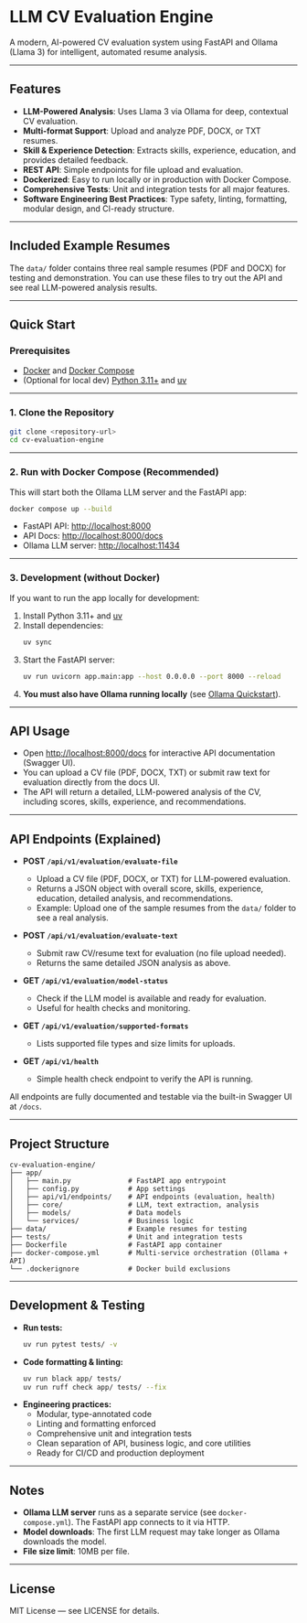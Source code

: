 # LLM CV Evaluation Engine

A modern, AI-powered CV evaluation system using FastAPI and Ollama (Llama 3) for intelligent, automated resume analysis.

---

## Features

- **LLM-Powered Analysis**: Uses Llama 3 via Ollama for deep, contextual CV evaluation.
- **Multi-format Support**: Upload and analyze PDF, DOCX, or TXT resumes.
- **Skill & Experience Detection**: Extracts skills, experience, education, and provides detailed feedback.
- **REST API**: Simple endpoints for file upload and evaluation.
- **Dockerized**: Easy to run locally or in production with Docker Compose.
- **Comprehensive Tests**: Unit and integration tests for all major features.
- **Software Engineering Best Practices**: Type safety, linting, formatting, modular design, and CI-ready structure.

---

## Included Example Resumes

The `data/` folder contains three real sample resumes (PDF and DOCX) for testing and demonstration. You can use these files to try out the API and see real LLM-powered analysis results.

---

## Quick Start

### Prerequisites

- [Docker](https://www.docker.com/get-started) and [Docker Compose](https://docs.docker.com/compose/)
- (Optional for local dev) [Python 3.11+](https://www.python.org/downloads/) and [uv](https://github.com/astral-sh/uv)

---

### 1. Clone the Repository

```bash
git clone <repository-url>
cd cv-evaluation-engine
```

---

### 2. Run with Docker Compose (Recommended)

This will start both the Ollama LLM server and the FastAPI app:

```bash
docker compose up --build
```

- FastAPI API: [http://localhost:8000](http://localhost:8000)
- API Docs: [http://localhost:8000/docs](http://localhost:8000/docs)
- Ollama LLM server: [http://localhost:11434](http://localhost:11434)

---

### 3. Development (without Docker)

If you want to run the app locally for development:

1. Install Python 3.11+ and [uv](https://github.com/astral-sh/uv)
2. Install dependencies:
   ```bash
   uv sync
   ```
3. Start the FastAPI server:
   ```bash
   uv run uvicorn app.main:app --host 0.0.0.0 --port 8000 --reload
   ```
4. **You must also have Ollama running locally** (see [Ollama Quickstart](https://github.com/ollama/ollama)).

---

## API Usage

- Open [http://localhost:8000/docs](http://localhost:8000/docs) for interactive API documentation (Swagger UI).
- You can upload a CV file (PDF, DOCX, TXT) or submit raw text for evaluation directly from the docs UI.
- The API will return a detailed, LLM-powered analysis of the CV, including scores, skills, experience, and recommendations.

---

## API Endpoints (Explained)

- **POST `/api/v1/evaluation/evaluate-file`**
  - Upload a CV file (PDF, DOCX, or TXT) for LLM-powered evaluation.
  - Returns a JSON object with overall score, skills, experience, education, detailed analysis, and recommendations.
  - Example: Upload one of the sample resumes from the `data/` folder to see a real analysis.

- **POST `/api/v1/evaluation/evaluate-text`**
  - Submit raw CV/resume text for evaluation (no file upload needed).
  - Returns the same detailed JSON analysis as above.

- **GET `/api/v1/evaluation/model-status`**
  - Check if the LLM model is available and ready for evaluation.
  - Useful for health checks and monitoring.

- **GET `/api/v1/evaluation/supported-formats`**
  - Lists supported file types and size limits for uploads.

- **GET `/api/v1/health`**
  - Simple health check endpoint to verify the API is running.

All endpoints are fully documented and testable via the built-in Swagger UI at `/docs`.

---

## Project Structure

```
cv-evaluation-engine/
├── app/
│   ├── main.py              # FastAPI app entrypoint
│   ├── config.py            # App settings
│   ├── api/v1/endpoints/    # API endpoints (evaluation, health)
│   ├── core/                # LLM, text extraction, analysis
│   ├── models/              # Data models
│   └── services/            # Business logic
├── data/                    # Example resumes for testing
├── tests/                   # Unit and integration tests
├── Dockerfile               # FastAPI app container
├── docker-compose.yml       # Multi-service orchestration (Ollama + API)
└── .dockerignore            # Docker build exclusions
```

---

## Development & Testing

- **Run tests:**
  ```bash
  uv run pytest tests/ -v
  ```
- **Code formatting & linting:**
  ```bash
  uv run black app/ tests/
  uv run ruff check app/ tests/ --fix
  ```
- **Engineering practices:**
  - Modular, type-annotated code
  - Linting and formatting enforced
  - Comprehensive unit and integration tests
  - Clean separation of API, business logic, and core utilities
  - Ready for CI/CD and production deployment

---

## Notes

- **Ollama LLM server** runs as a separate service (see `docker-compose.yml`). The FastAPI app connects to it via HTTP.
- **Model downloads**: The first LLM request may take longer as Ollama downloads the model.
- **File size limit**: 10MB per file.

---

## License

MIT License — see LICENSE for details.